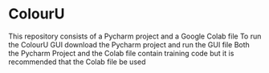 # ColourU
This repository consists of a Pycharm project and a Google Colab file
To run the ColourU GUI download the Pycharm project and run the GUI file
Both the Pycharm Project and the Colab file contain training code but it is recommended that the Colab file be used
